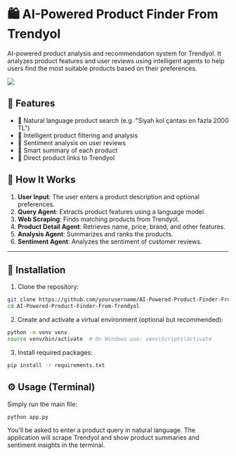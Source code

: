 # 🛍️ AI-Powered Product Finder From Trendyol

AI-powered product analysis and recommendation system for Trendyol. It analyzes product features and user reviews using intelligent agents to help users find the most suitable products based on their preferences.

![](readme_video/trendyolproject.gif)

## 📌 Features

- 🔎 Natural language product search (e.g. "Siyah kol çantası en fazla 2000 TL")
- 🤖 Intelligent product filtering and analysis
- 💬 Sentiment analysis on user reviews
- 🧠 Smart summary of each product
- 🔗 Direct product links to Trendyol

## 🧠 How It Works

1. **User Input**: The user enters a product description and optional preferences.
2. **Query Agent**: Extracts product features using a language model.
3. **Web Scraping**: Finds matching products from Trendyol.
4. **Product Detail Agent**: Retrieves name, price, brand, and other features.
5. **Analysis Agent**: Summarizes and ranks the products.
6. **Sentiment Agent**: Analyzes the sentiment of customer reviews.

---

## 🚀 Installation

1. Clone the repository:

```bash
git clone https://github.com/yourusername/AI-Powered-Product-Finder-From-Trendyol.git
cd AI-Powered-Product-Finder-From-Trendyol
```

2. Create and activate a virtual environment (optional but recommended):

```bash
python -m venv venv
source venv/bin/activate  # On Windows use: venv\Scripts\activate
```

3. Install required packages:
   
```bash
pip install -r requirements.txt
```

## ⚙️ Usage (Terminal)

Simply run the main file:

```bash
python app.py
```

You'll be asked to enter a product query in natural language. The application will scrape Trendyol and show product summaries and sentiment insights in the terminal.

